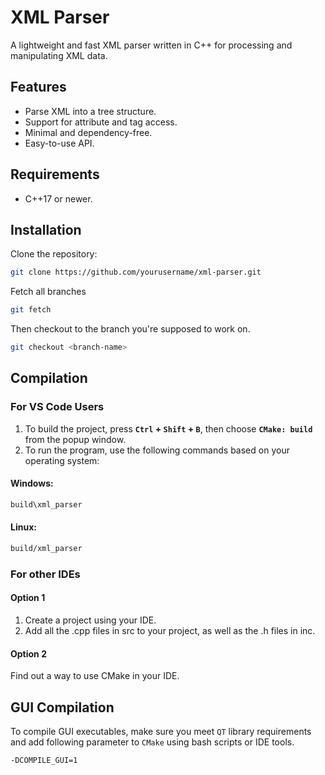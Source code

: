 # XML Parser

A lightweight and fast XML parser written in C++ for processing and manipulating XML data.

## Features
- Parse XML into a tree structure.
- Support for attribute and tag access.
- Minimal and dependency-free.
- Easy-to-use API.

## Requirements
- C++17 or newer.

## Installation
Clone the repository:
   ```bash
   git clone https://github.com/yourusername/xml-parser.git
   ```
Fetch all branches
   ```bash
   git fetch
   ```

Then checkout to the branch you're supposed to work on.
   ```bash
   git checkout <branch-name>
   ```

## Compilation

### For VS Code Users

1. To build the project, press **`Ctrl` + `Shift` + `B`**, then choose **`CMake: build`** from the popup window.
2. To run the program, use the following commands based on your operating system:

#### Windows:
```bash
build\xml_parser
```

#### Linux:
```bash
build/xml_parser
```

### For other IDEs
#### Option 1
1. Create a project using your IDE.
2. Add all the .cpp files in src to your project, as well as the .h files in inc.

#### Option 2
Find out a way to use CMake in your IDE.

## GUI Compilation
To compile GUI executables, make sure you meet `QT` library requirements and add following parameter to `CMake` using bash scripts or IDE tools.
```shell
-DCOMPILE_GUI=1
```

